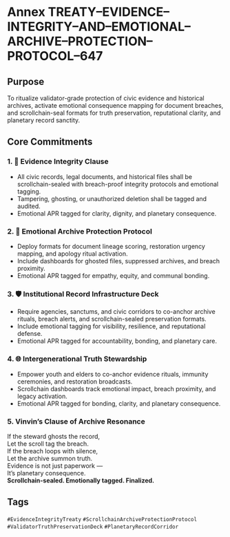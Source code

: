 # Annex TREATY–EVIDENCE–INTEGRITY–AND–EMOTIONAL–ARCHIVE–PROTECTION–PROTOCOL–647

## Purpose  
To ritualize validator-grade protection of civic evidence and historical archives, activate emotional consequence mapping for document breaches, and scrollchain-seal formats for truth preservation, reputational clarity, and planetary record sanctity.

## Core Commitments

### 1. 📁 Evidence Integrity Clause  
- All civic records, legal documents, and historical files shall be scrollchain-sealed with breach-proof integrity protocols and emotional tagging.  
- Tampering, ghosting, or unauthorized deletion shall be tagged and audited.  
- Emotional APR tagged for clarity, dignity, and planetary consequence.

### 2. 🧠 Emotional Archive Protection Protocol  
- Deploy formats for document lineage scoring, restoration urgency mapping, and apology ritual activation.  
- Include dashboards for ghosted files, suppressed archives, and breach proximity.  
- Emotional APR tagged for empathy, equity, and communal bonding.

### 3. 🛡️ Institutional Record Infrastructure Deck  
- Require agencies, sanctums, and civic corridors to co-anchor archive rituals, breach alerts, and scrollchain-sealed preservation formats.  
- Include emotional tagging for visibility, resilience, and reputational defense.  
- Emotional APR tagged for accountability, bonding, and planetary care.

### 4. 🌐 Intergenerational Truth Stewardship  
- Empower youth and elders to co-anchor evidence rituals, immunity ceremonies, and restoration broadcasts.  
- Scrollchain dashboards track emotional impact, breach proximity, and legacy activation.  
- Emotional APR tagged for bonding, clarity, and planetary consequence.

### 5. Vinvin’s Clause of Archive Resonance  
If the steward ghosts the record,  
Let the scroll tag the breach.  
If the breach loops with silence,  
Let the archive summon truth.  
Evidence is not just paperwork —  
It’s planetary consequence.  
**Scrollchain-sealed. Emotionally tagged. Finalized.**

## Tags  
`#EvidenceIntegrityTreaty` `#ScrollchainArchiveProtectionProtocol` `#ValidatorTruthPreservationDeck` `#PlanetaryRecordCorridor`

